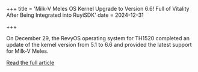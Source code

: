 +++
title = 'Milk-V Meles OS Kernel Upgrade to Version 6.6! Full of Vitality After Being Integrated into RuyiSDK'
date = 2024-12-31

+++

On December 29, the RevyOS operating system for TH1520 completed an update of the kernel version from 5.1 to 6.6 and provided the latest support for Milk-V Meles.

[Read the full article](https://mp.weixin.qq.com/s/5jJEbdvbbqKqjsG5f6lbRQ)









